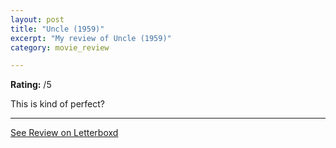 ```yaml
---
layout: post
title: "Uncle (1959)"
excerpt: "My review of Uncle (1959)"
category: movie_review

---
```


**Rating:** /5

This is kind of perfect?

<hr>

[See Review on Letterboxd](https://boxd.it/4R6qlF)
